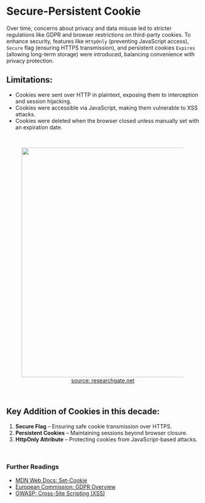 # Secure-Persistent Cookie
Over time, concerns about privacy and data misuse led to stricter regulations like GDPR and browser restrictions on third-party cookies. To enhance security, features like `HttpOnly` (preventing JavaScript access), `Secure` flag (ensuring HTTPS transmission), and persistent cookies `Expires` (allowing long-term storage) were introduced, balancing convenience with privacy protection.

## Limitations:

- Cookies were sent over HTTP in plaintext, exposing them to interception and session hijacking.
- Cookies were accessible via JavaScript, making them vulnerable to XSS attacks.
- Cookies were deleted when the browser closed unless manually set with an expiration date. 


<br> 

<figure>
	<div align="center">
	<img src='data/cookies/assets/xss.ppm' width='600px'>
	</div>
	<figcaption style="text-align: center"><a href="https://www.researchgate.net/figure/Cross-site-scripting-XSS-attack-Source-Coursera-80_fig4_353195865" >source: researchgate.net</a> </figcaption>
</figure>

<br>

## Key Addition of Cookies in this decade:

1. **Secure Flag** – Ensuring safe cookie transmission over HTTPS.
2. **Persistent Cookies** – Maintaining sessions beyond browser closure.
3. **HttpOnly Attribute** – Protecting cookies from JavaScript-based attacks.

<br>

### Further Readings
- [MDN Web Docs: Set-Cookie](https://developer.mozilla.org/en-US/docs/Web/HTTP/Headers/Set-Cookie)  
- [European Commission: GDPR Overview](https://commission.europa.eu/law/law-topic/data-protection_en)  
- [OWASP: Cross-Site Scripting (XSS)](https://owasp.org/www-community/attacks/xss/)  
